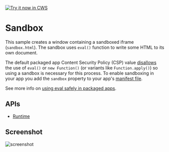 <a target="_blank" href="https://chrome.google.com/webstore/detail/gaaeficfcmngmogaejhikdnkdijlpgec">![Try it now in CWS](https://raw.github.com/GoogleChrome/chrome-extensions-samples/master/apps/tryitnowbutton.png "Click here to install this sample from the Chrome Web Store")</a>


# Sandbox

This sample creates a window containing a sandboxed iframe (`sandbox.html`).
The sandbox uses `eval()` function to write some HTML to its own document.

The default packaged app Content Security Policy (CSP) value
[disallows](http://developer.chrome.com/apps/app_csp.html) the use of
`eval()` or `new Function()` (or variants like `Function.apply()`) so using a
sandbox is necessary for this process. To enable sandboxing in your app you
add the `sandbox` property to your app's [manifest file](http://developer.chrome.com/apps/manifest.html#sandbox).

See more info on [using eval safely in packaged apps](http://developer.chrome.com/apps/sandboxingEval.html).

## APIs

* [Runtime](http://developer.chrome.com/apps/app.runtime.html)

     
## Screenshot
![screenshot](/apps/samples/sandboxed-content/assets/screenshot_1280_800.png)

